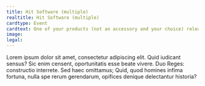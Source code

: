 ```yaml
---
title: Hit Software (multiple)
realtitle: Hit Software (multiple)
cardtype: Event
cardtext: One of your products (not an accessory and your choice) released in the past two turns has a software hit. It earns you an extra 1 profit per turn for the next two turns.
image: 
legal: 
---
```

Lorem ipsum dolor sit amet, consectetur adipiscing elit. Quid iudicant sensus? Sic enim censent, oportunitatis esse beate vivere. Duo Reges: constructio interrete. Sed haec omittamus; Quid, quod homines infima fortuna, nulla spe rerum gerendarum, opifices denique delectantur historia?
